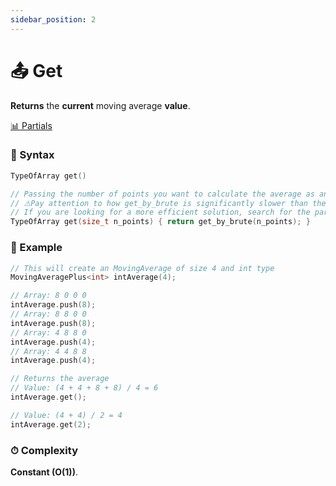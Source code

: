 ```yaml
---
sidebar_position: 2
---
```


# 📤 Get

**Returns** the **current** moving average **value**.

[📊 Partials](pathname:///docs/class-methods/partials/intro)

### 📝 Syntax

```cpp
TypeOfArray get()

// Passing the number of points you want to calculate the average as an parameter is an alias to ge_by_brute function.
// ⚠Pay attention to how get_by_brute is significantly slower than the pure get function.
// If you are looking for a more efficient solution, search for the partial average concept in this library.
TypeOfArray get(size_t n_points) { return get_by_brute(n_points); }
```

### 🔮 Example

```cpp
// This will create an MovingAverage of size 4 and int type
MovingAveragePlus<int> intAverage(4);

// Array: 8 0 0 0
intAverage.push(8);
// Array: 8 8 0 0
intAverage.push(8);
// Array: 4 8 8 0
intAverage.push(4);
// Array: 4 4 8 8
intAverage.push(4);

// Returns the average
// Value: (4 + 4 + 8 + 8) / 4 = 6
intAverage.get();

// Value: (4 + 4) / 2 = 4
intAverage.get(2);
```

### ⏱ Complexity

**Constant (O(1))**.
